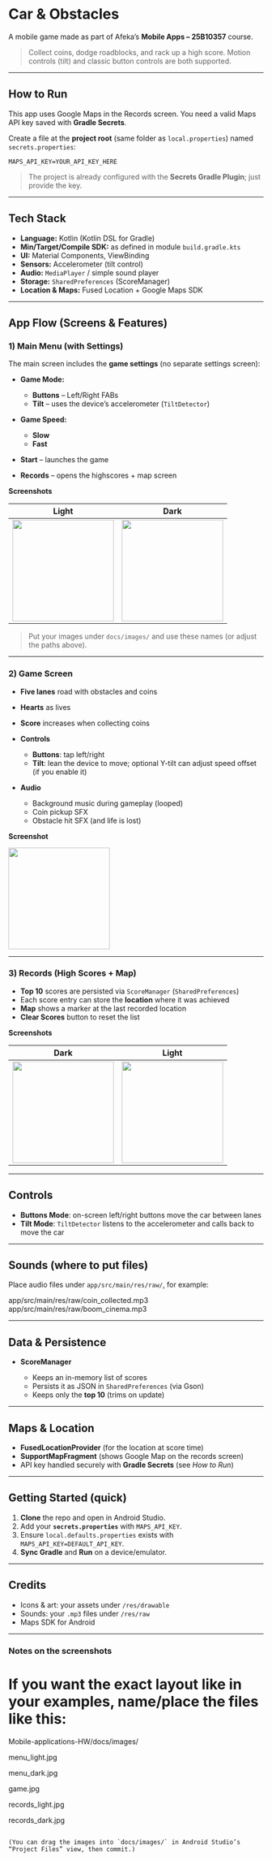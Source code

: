 
# Car & Obstacles

A mobile game made as part of Afeka’s **Mobile Apps – 25B10357** course.

> Collect coins, dodge roadblocks, and rack up a high score.
> Motion controls (tilt) and classic button controls are both supported.

---

## How to Run

This app uses Google Maps in the Records screen. You need a valid Maps API key saved with **Gradle Secrets**.

Create a file at the **project root** (same folder as `local.properties`) named `secrets.properties`:

```properties
MAPS_API_KEY=YOUR_API_KEY_HERE
```

> The project is already configured with the **Secrets Gradle Plugin**; just provide the key.

---

## Tech Stack

* **Language:** Kotlin (Kotlin DSL for Gradle)
* **Min/Target/Compile SDK:** as defined in module `build.gradle.kts`
* **UI:** Material Components, ViewBinding
* **Sensors:** Accelerometer (tilt control)
* **Audio:** `MediaPlayer` / simple sound player
* **Storage:** `SharedPreferences` (ScoreManager)
* **Location & Maps:** Fused Location + Google Maps SDK

---

## App Flow (Screens & Features)

### 1) Main Menu (with Settings)

The main screen includes the **game settings** (no separate settings screen):

* **Game Mode:**

  * **Buttons** – Left/Right FABs
  * **Tilt** – uses the device’s accelerometer (`TiltDetector`)
* **Game Speed:** 
  
  * **Slow**
  * **Fast**
    
* **Start** – launches the game
* **Records** – opens the highscores + map screen

**Screenshots**

| Light                                     | Dark                                    |
| ----------------------------------------- | --------------------------------------- |
| <img src="docs/images/menu_light.jpg" width="200"> | <img src="docs/images/menu_dark.jpg" width="200"> |

> Put your images under `docs/images/` and use these names (or adjust the paths above).

---

### 2) Game Screen

* **Five lanes** road with obstacles and coins
* **Hearts** as lives
* **Score** increases when collecting coins
* **Controls**

  * **Buttons**: tap left/right
  * **Tilt**: lean the device to move; optional Y-tilt can adjust speed offset (if you enable it)
* **Audio**

  * Background music during gameplay (looped)
  * Coin pickup SFX
  * Obstacle hit SFX (and life is lost)

**Screenshot**

<img src="docs/images/game.jpg" width="200"> 

---

### 3) Records (High Scores + Map)

* **Top 10** scores are persisted via `ScoreManager` (`SharedPreferences`)
* Each score entry can store the **location** where it was achieved
* **Map** shows a marker at the last recorded location
* **Clear Scores** button to reset the list

**Screenshots**

| Dark                                          | Light                                           |
| --------------------------------------------- | ----------------------------------------------- |
|<img src="docs/images/records_dark.jpg" width="200">  |<img src="docs/images/records_light.jpg" width="200"> |

---

## Controls

* **Buttons Mode**: on-screen left/right buttons move the car between lanes
* **Tilt Mode**: `TiltDetector` listens to the accelerometer and calls back to move the car

---

## Sounds (where to put files)

Place audio files under `app/src/main/res/raw/`, for example:


app/src/main/res/raw/coin_collected.mp3
app/src/main/res/raw/boom_cinema.mp3

---

## Data & Persistence

* **ScoreManager**

  * Keeps an in-memory list of scores
  * Persists it as JSON in `SharedPreferences` (via Gson)
  * Keeps only the **top 10** (trims on update)

---

## Maps & Location

* **FusedLocationProvider** (for the location at score time)
* **SupportMapFragment** (shows Google Map on the records screen)
* API key handled securely with **Gradle Secrets** (see *How to Run*)

---


## Getting Started (quick)

1. **Clone** the repo and open in Android Studio.
2. Add your **`secrets.properties`** with `MAPS_API_KEY`.
3. Ensure `local.defaults.properties` exists with `MAPS_API_KEY=DEFAULT_API_KEY`.
4. **Sync Gradle** and **Run** on a device/emulator.

---

## Credits

* Icons & art: your assets under `/res/drawable`
* Sounds: your `.mp3` files under `/res/raw`
* Maps SDK for Android

---

### Notes on the screenshots

# If you want the exact layout like in your examples, name/place the files like this:


Mobile-applications-HW/docs/images/

  menu_light.jpg
  
  menu_dark.jpg
  
  game.jpg
  
  records_light.jpg
  
  records_dark.jpg
```

(You can drag the images into `docs/images/` in Android Studio’s “Project Files” view, then commit.)
